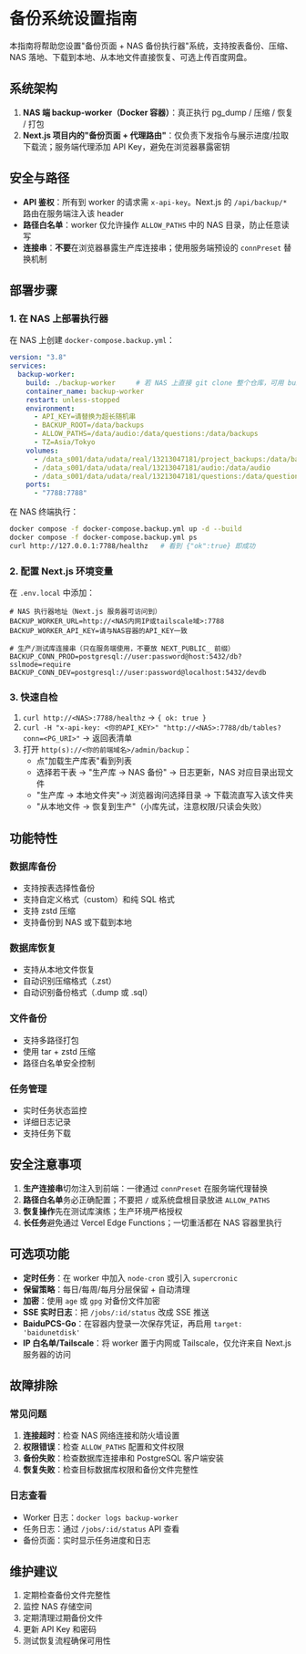 # 备份系统设置指南

本指南将帮助您设置"备份页面 + NAS 备份执行器"系统，支持按表备份、压缩、NAS 落地、下载到本地、从本地文件直接恢复、可选上传百度网盘。

## 系统架构

1. **NAS 端 backup-worker（Docker 容器）**：真正执行 pg_dump / 压缩 / 恢复 / 打包
2. **Next.js 项目内的"备份页面 + 代理路由"**：仅负责下发指令与展示进度/拉取下载流；服务端代理添加 API Key，避免在浏览器暴露密钥

## 安全与路径

- **API 鉴权**：所有到 worker 的请求需 `x-api-key`。Next.js 的 `/api/backup/*` 路由在服务端注入该 header
- **路径白名单**：worker 仅允许操作 `ALLOW_PATHS` 中的 NAS 目录，防止任意读写
- **连接串**：**不要**在浏览器暴露生产库连接串；使用服务端预设的 `connPreset` 替换机制

## 部署步骤

### 1. 在 NAS 上部署执行器

在 NAS 上创建 `docker-compose.backup.yml`：

```yaml
version: "3.8"
services:
  backup-worker:
    build: ./backup-worker     # 若 NAS 上直接 git clone 整个仓库，可用 build。本地打镜像也可改成 image: your/backup-worker:latest
    container_name: backup-worker
    restart: unless-stopped
    environment:
      - API_KEY=请替换为超长随机串
      - BACKUP_ROOT=/data/backups
      - ALLOW_PATHS=/data/audio:/data/questions:/data/backups
      - TZ=Asia/Tokyo
    volumes:
      - /data_s001/data/udata/real/13213047181/project_backups:/data/backups
      - /data_s001/data/udata/real/13213047181/audio:/data/audio
      - /data_s001/data/udata/real/13213047181/questions:/data/questions
    ports:
      - "7788:7788"
```

在 NAS 终端执行：

```bash
docker compose -f docker-compose.backup.yml up -d --build
docker compose -f docker-compose.backup.yml ps
curl http://127.0.0.1:7788/healthz   # 看到 {"ok":true} 即成功
```

### 2. 配置 Next.js 环境变量

在 `.env.local` 中添加：

```dotenv
# NAS 执行器地址（Next.js 服务器可访问到）
BACKUP_WORKER_URL=http://<NAS内网IP或tailscale域>:7788
BACKUP_WORKER_API_KEY=请与NAS容器的API_KEY一致

# 生产/测试库连接串（只在服务端使用，不要放 NEXT_PUBLIC_ 前缀）
BACKUP_CONN_PROD=postgresql://user:password@host:5432/db?sslmode=require
BACKUP_CONN_DEV=postgresql://user:password@localhost:5432/devdb
```

### 3. 快速自检

1. `curl http://<NAS>:7788/healthz` → `{ ok: true }`
2. `curl -H "x-api-key: <你的API_KEY>" "http://<NAS>:7788/db/tables?conn=<PG_URI>"` → 返回表清单
3. 打开 `http(s)://<你的前端域名>/admin/backup`：
   - 点"加载生产库表"看到列表
   - 选择若干表 → "生产库 → NAS 备份" → 日志更新，NAS 对应目录出现文件
   - "生产库 → 本地文件夹"→ 浏览器询问选择目录 → 下载流直写入该文件夹
   - "从本地文件 → 恢复到生产"（小库先试，注意权限/只读会失败）

## 功能特性

### 数据库备份
- 支持按表选择性备份
- 支持自定义格式（custom）和纯 SQL 格式
- 支持 zstd 压缩
- 支持备份到 NAS 或下载到本地

### 数据库恢复
- 支持从本地文件恢复
- 自动识别压缩格式（.zst）
- 自动识别备份格式（.dump 或 .sql）

### 文件备份
- 支持多路径打包
- 使用 tar + zstd 压缩
- 路径白名单安全控制

### 任务管理
- 实时任务状态监控
- 详细日志记录
- 支持任务下载

## 安全注意事项

1. **生产连接串**切勿注入到前端：一律通过 `connPreset` 在服务端代理替换
2. **路径白名单**务必正确配置；不要把 `/` 或系统盘根目录放进 `ALLOW_PATHS`
3. **恢复操作**先在测试库演练；生产环境严格授权
4. **长任务**避免通过 Vercel Edge Functions；一切重活都在 NAS 容器里执行

## 可选项功能

- **定时任务**：在 worker 中加入 `node-cron` 或引入 `supercronic`
- **保留策略**：每日/每周/每月分层保留 + 自动清理
- **加密**：使用 `age` 或 `gpg` 对备份文件加密
- **SSE 实时日志**：把 `/jobs/:id/status` 改成 SSE 推送
- **BaiduPCS-Go**：在容器内登录一次保存凭证，再启用 `target: 'baidunetdisk'`
- **IP 白名单/Tailscale**：将 worker 置于内网或 Tailscale，仅允许来自 Next.js 服务器的访问

## 故障排除

### 常见问题

1. **连接超时**：检查 NAS 网络连接和防火墙设置
2. **权限错误**：检查 `ALLOW_PATHS` 配置和文件权限
3. **备份失败**：检查数据库连接串和 PostgreSQL 客户端安装
4. **恢复失败**：检查目标数据库权限和备份文件完整性

### 日志查看

- Worker 日志：`docker logs backup-worker`
- 任务日志：通过 `/jobs/:id/status` API 查看
- 备份页面：实时显示任务进度和日志

## 维护建议

1. 定期检查备份文件完整性
2. 监控 NAS 存储空间
3. 定期清理过期备份文件
4. 更新 API Key 和密码
5. 测试恢复流程确保可用性
